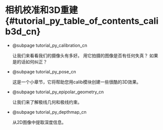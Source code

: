 # 相机校准和3D重建 {#tutorial_py_table_of_contents_calib3d_cn}

- @subpage tutorial_py_calibration_cn

  让我们来看看我们的摄像头有多好。 用它拍摄的图像是否有任何失真？ 如果是的话如何纠正？

- @subpage tutorial_py_pose_cn

  这是一个小章节，它将帮助您用calib模块创建一些很酷的3D效果。

- @subpage tutorial_py_epipolar_geometry_cn

  让我们来了解极线几何和极线约束。

- @subpage tutorial_py_depthmap_cn

  从2D图像中提取深度信息。


